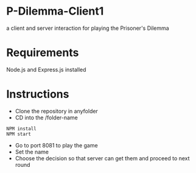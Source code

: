 # P-Dilemma-Client1
a client and server interaction for playing the Prisoner's Dilemma
# Requirements
Node.js and Express.js installed
# Instructions

- Clone the repository in anyfolder
- CD into the /folder-name
 ```
NPM install
NPM start
```
- Go to port 8081 to play the game 
- Set the name 
- Choose the decision so that server can get them and proceed to next round 
